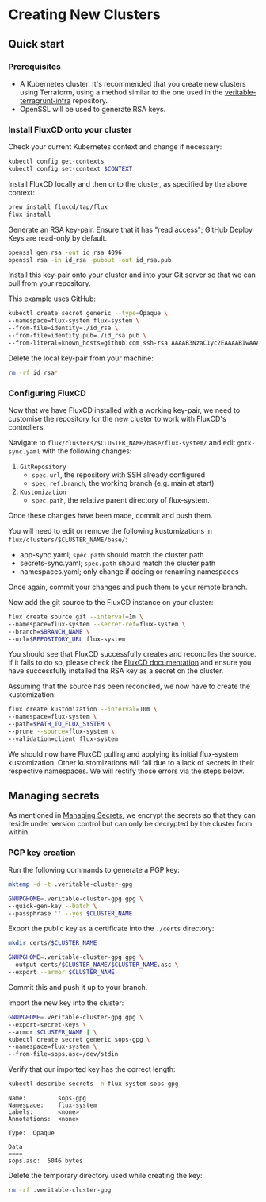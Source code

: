 # Creating New Clusters

## Quick start

### Prerequisites

- A Kubernetes cluster. It's recommended that you create new clusters using Terraform, using a method similar to the one used in the [veritable-terragrunt-infra](https://github.com/digicatapult/veritable-terragrunt-infra) repository.
- OpenSSL will be used to generate RSA keys.


### Install FluxCD onto your cluster

Check your current Kubernetes context and change if necessary:

```sh
kubectl config get-contexts
kubectl config set-context $CONTEXT
```

Install FluxCD locally and then onto the cluster, as specified by the above context:

```sh
brew install fluxcd/tap/flux
flux install
```

Generate an RSA key-pair. Ensure that it has "read access"; GitHub Deploy Keys are read-only by default.

```sh
openssl gen rsa -out id_rsa 4096
openssl rsa -in id_rsa -pubout -out id_rsa.pub
```

Install this key-pair onto your cluster and into your Git server so that we can pull from your repository.

This example uses GitHub:

```sh
kubectl create secret generic --type=Opaque \
--namespace=flux-system flux-system \
--from-file=identity=./id_rsa \
--from-file=identity.pub=./id_rsa.pub \
--from-literal=known_hosts=github.com ssh-rsa AAAAB3NzaC1yc2EAAAABIwAAAQEAq2A7hRGmdnm9tUDbO9IDSwBK6TbQa+PXYPCPy6rbTrTtw7PHkccKrpp0yVhp5HdEIcKr6pLlVDBfOLX9QUsyCOV0wzfjIJNlGEYsdlLJizHhbn2mUjvSApQqZETYP81eFzLQNnPHt4EVVUh7VfDESU84KezmD5QlWpXLmvU31/yMf+Se8xhHTvKSCZIFImWwoG6mbUoWf9nzpIoaSjB+weqqUUmpaaasXVal72J+UX2B+2RPW3RcT0eOzQgqlJL3RKrTJvdsjE3JEAvGq3lGHSZXy28G3skua2SmVi/w4yCE6gbODqnTWlg7+wC604ydGXA8VJiS5ap43JXiUFFAaQ==
```

Delete the local key-pair from your machine:

```sh
rm -rf id_rsa*
```


### Configuring FluxCD

Now that we have FluxCD installed with a working key-pair, we need to customise the repository for the new cluster to work with FluxCD's controllers.

Navigate to `flux/clusters/$CLUSTER_NAME/base/flux-system/` and edit `gotk-sync.yaml` with the following changes:

1. `GitRepository`
    - `spec.url`, the repository with SSH already configured
    - `spec.ref.branch`, the working branch (e.g. main at start)
2. `Kustomization`
    - `spec.path`, the relative parent directory of flux-system.

Once these changes have been made, commit and push them.

You will need to edit or remove the following kustomizations in `flux/clusters/$CLUSTER_NAME/base/`:

- app-sync.yaml; `spec.path` should match the cluster path
- secrets-sync.yaml; `spec.path` should match the cluster path
- namespaces.yaml; only change if adding or renaming namespaces

Once again, commit your changes and push them to your remote branch.

Now add the git source to the FluxCD instance on your cluster:

```sh
flux create source git --interval=1m \
--namespace=flux-system --secret-ref=flux-system \
--branch=$BRANCH_NAME \
--url=$REPOSITORY_URL flux-system
```

You should see that FluxCD successfully creates and reconciles the source. If it fails to do so, please check the [FluxCD documentation](https://fluxcd.io/docs/) and ensure you have successfully installed the RSA key as a secret on the cluster.

Assuming that the source has been reconciled, we now have to create the kustomization:

```sh
flux create kustomization --interval=10m \
--namespace=flux-system \
--path=$PATH_TO_FLUX_SYSTEM \
--prune --source=flux-system \
--validation=client flux-system
```

We should now have FluxCD pulling and applying its initial flux-system kustomization. Other kustomizations will fail due to a lack of secrets in their respective namespaces. We will rectify those errors via the steps below.


## Managing secrets

As mentioned in [Managing Secrets](./managing-secrets.md), we encrypt the secrets so that they can reside under version control but can only be decrypted by the cluster from within.


### PGP key creation

Run the following commands to generate a PGP key:

```sh
mktemp -d -t .veritable-cluster-gpg

GNUPGHOME=.veritable-cluster-gpg gpg \
--quick-gen-key --batch \
--passphrase '' --yes $CLUSTER_NAME
```

Export the public key as a certificate into the `./certs` directory:

```sh
mkdir certs/$CLUSTER_NAME

GNUPGHOME=.veritable-cluster-gpg gpg \
--output certs/$CLUSTER_NAME/$CLUSTER_NAME.asc \
--export --armor $CLUSTER_NAME
```

Commit this and push it up to your branch.

Import the new key into the cluster:

```sh
GNUPGHOME=.veritable-cluster-gpg gpg \
--export-secret-keys \
--armor $CLUSTER_NAME | \
kubectl create secret generic sops-gpg \
--namespace=flux-system \
--from-file=sops.asc=/dev/stdin
```

Verify that our imported key has the correct length:

```sh
kubectl describe secrets -n flux-system sops-gpg
```

```
Name:         sops-gpg
Namespace:    flux-system
Labels:       <none>
Annotations:  <none>

Type:  Opaque

Data
====
sops.asc:  5046 bytes
```

Delete the temporary directory used while creating the key:

```sh
rm -rf .veritable-cluster-gpg
```
